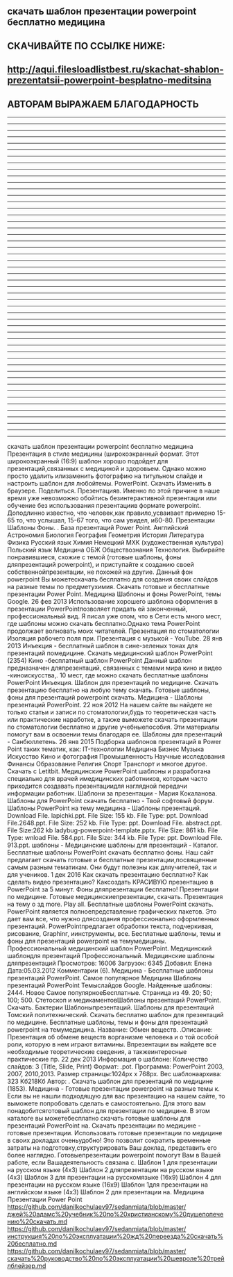 скачать шаблон презентации powerpoint бесплатно медицина
--------------------------------------------------
СКАЧИВАЙТЕ ПО ССЫЛКЕ НИЖЕ:
--------------------------------------------------
http://aqui.filesloadlistbest.ru/skachat-shablon-prezentatsii-powerpoint-besplatno-meditsina
--------------------------------------------------
АВТОРАМ ВЫРАЖАЕМ БЛАГОДАРНОСТЬ
--------------------------------------------------
--------------------------------------------------
--------------------------------------------------
--------------------------------------------------
--------------------------------------------------
--------------------------------------------------
--------------------------------------------------
--------------------------------------------------
--------------------------------------------------
--------------------------------------------------
--------------------------------------------------
--------------------------------------------------
--------------------------------------------------
--------------------------------------------------
--------------------------------------------------
--------------------------------------------------
--------------------------------------------------
--------------------------------------------------
--------------------------------------------------
--------------------------------------------------
--------------------------------------------------
--------------------------------------------------
--------------------------------------------------
--------------------------------------------------
--------------------------------------------------
--------------------------------------------------
--------------------------------------------------
--------------------------------------------------
--------------------------------------------------
--------------------------------------------------
--------------------------------------------------
--------------------------------------------------
--------------------------------------------------
--------------------------------------------------
--------------------------------------------------
--------------------------------------------------
--------------------------------------------------
--------------------------------------------------
--------------------------------------------------
--------------------------------------------------
--------------------------------------------------
--------------------------------------------------
--------------------------------------------------
--------------------------------------------------
--------------------------------------------------
--------------------------------------------------
--------------------------------------------------
--------------------------------------------------
--------------------------------------------------
--------------------------------------------------
--------------------------------------------------
скачать шаблон презентации powerpoint бесплатно медицина Презентация в стиле медицины (широкоэкранный формат. Этот широкоэкранный (16:9) шаблон хорошо подойдет для презентаций,связанных с медициной и здоровьем. Однако можно просто удалить илизаменить фотографию на титульном слайде и настроить шаблон для любойтемы. PowerPoint. Скачать Изменить в браузере. Поделиться. Презентацияв. Именно по этой причине в наше время уже невозможно обойтись безинтерактивной презентации или обучение без использования презентациив формате powerpoint. Доподлинно известно, что человек,как правило,усваивает примерно 15-65 то, что услышал, 15-67 того, что сам увидел, и60-80. Презентации  Шаблоны  Фоны. . База презентаций Power Point. Английский Астрономия  Биология  География  Геометрия  История  Литература Физика  Русский язык  Химия  Немецкий  МХК (художественная культура) Польский язык  Медицина  ОБЖ  Обществознания  Технология. Выбирайте понравившиеся, схожие с темой (готовые шаблоны, фоны дляпрезентаций powerpoint), и приступайте к созданию своей собственнойпрезентации, не похожей на другие.  Данный фон powerpoint Вы можетескачать бесплатно для создания своих слайдов на разные темы по предметухимия. Скачать готовые и бесплатные презентации Power Point. Медицина Шаблоны и фоны PowerPoint, темы Google. 26 фев 2013  Использование хорошего шаблона оформления в презентации PowerPointпозволяет придать ей законченный, профессиональный вид. Я писал уже отом, что в Сети есть много мест, где шаблоны можно скачать бесплатно.Однако тема PowerPoint продолжает волновать моих читателей. Презентация по стоматологии Изоляция рабочего поля при. Презентация с музыкой - YouTube. 28 янв 2013  Инъекция - бесплатный шаблон в сине-зеленых тонах для презентаций помедицине.  Скачать медицинский шаблон PowerPoint (2354)  Кино -бесплатный шаблон PowerPoint Данный шаблон предназначен дляпрезентаций, связанных с темами мира кино и видео -киноискусства,. 10 мест, где можно скачать бесплатные шаблоны PowerPoint
Инъекция. Шаблон для презентаций по медицине. Скачать презентацию бесплатно на любую тему скачать. Готовые шаблоны, фоны для презентаций powerpoint скачать. Медицина - Шаблоны презентаций PowerPoint. 22 ноя 2012  На нашем сайте вы найдете не только статьи и записи по стоматологии,будь то теоретическая часть или практические наработке, а также выможете скачать презентации по стоматологии бесплатно и другие учебныепособия. Эти материалы помогут вам в освоении темы благодаря ее. Шаблоны для презентаций - Санбюллетень. 26 янв 2015  Подборка шаблонов презентаций в Power Point таких тематик, как:  IT-технологии  Медицина  Бизнес  Музыка  Искусство  Кино и фотография Промышленность  Научные исследования  Финансы  Образование Религия  Спорт  Транспорт и многое другое. Скачать с Letitbit. Медицинские PowerPoint шаблоны и разработана специально для врачей имедицинских работников, которым часто приходится создавать презентациидля наглядной передачи информации работник. Шаблони за презентации - Мария Кокаланова. Шаблоны для PowerPoint скачать бесплатно - Твой софтовый форум. Шаблоны PowerPoint на тему медицина - Шаблоны презентаций. Download File. lapichki.ppt. File Size: 155 kb. File Type: ppt. Download File.2648.ppt. File Size: 252 kb. File Type: ppt. Download File. abstract.ppt. File Size:262 kb  ladybug-powerpoint-template.pptx. File Size: 861 kb. File Type: wnload File. 584.ppt. File Size: 344 kb. File Type: ppt. Download File. 913.ppt.
шаблоны - Медицинские шаблоны для презентаций - Каталог. Бесплатные шаблоны PowerPoint скачать бесплатно фоны. Наш сайт предлагает скачать готовые и бесплатные презентации,посвященные самым разным тематикам. Они будут полезны как дляучителей, так и для учеников. 1 дек 2016  Как скачать презентацию бесплатно? Как сделать видео презентацию? Каксоздать КРАСИВУЮ презентацию в PowerPoint за 5 минут. Фоны дляпрезентации бесплатно! Презентации по медицине. Готовые медицинскиепрезентации, скачать. Презентация на тему о зд more. Play all. Бесплатные шаблоны PowerPoint скачать. PowerPoint является полноепредставление графических пакетов. Это дает вам все, что нужно длясоздания профессионально оформленных презентаций. PowerPointпредлагает обработки текста, подчеркивая, рисование, Graphinг, иинструменты, все. Бесплатные шаблоны, темы и фоны для презентаций powerpoint на темумедицины. Профессиональный медицинский шаблон PowerPoint. Медицинский шаблондля презентаций Профессиональный. Медицинские шаблоны дляпрезентаций  Просмотров: 16006  Загрузок: 6345  Добавил: Елена  Дата:05.03.2012  Комментарии (6). Медицина - Бесплатные шаблоны презентаций PowerPoint. Самое популярное Медицина Шаблоны презентаций PowerPoint  Темыслайдов Google. Найденные шаблоны: 2444. Новое Самое популярноеБесплатные. Страница из 49. 20; 50; 100; 500. Стетоскоп и медикаментовШаблоны презентаций PowerPoint. Скачать. Бактерии Шаблоныпрезентаций. Шаблоны для презентаций  Томский политехнический. Скачать бесплатно шаблон для презентаций по медицине. Бесплатные шаблоны, темы и фоны для презентаций powerpoint на темумедицина.
Название: Обмен веществ. .Описание: Презентация об обмене веществ ворганизме человека и о той особой роли, которую в нем играют витамины. Впрезентации вы найдете все необходимые теоретические сведения, а такжеинтересные практические пр. 22 дек 2013  Информация о шаблоне: Количество слайдов: 3 (Title, Slide, Print) Формат: .pot. Программа: PowerPoint 2003, 2007, 2010,2013. Размер страницы:1024px x 768px. Вес шаблонаархива: 323 Кб218Кб Автор: . Скачать шаблон для презентаций по медицине (1853). Медицина - Готовые презентации powerpoint на разные темы к. Если вы не нашли подходящую для вас презентацию на нашем сайте, то выможете попробовать сделать е самостоятельно. Для этого вам понадобитсяготовый шаблон для презентации по медицине. В этом каталоге вы можетебесплатно скачать готовые шаблоны для презентаций PowerPoint на. Скачать презентации по медицине - готовые презентации. Использовать готовые презентации по медицине в своих докладах оченьудобно! Это позволит сократить временные затраты на подготовку,структурировать Ваш доклад, представить его более наглядно. Готовыепрезентации powerpoint помогут Вам в Вашей работе, если Вашадеятельность связана с. Шаблон 1 для презентации на русском языке (4x3)  Шаблон 2 дляпрезентации на русском языке (4x3)  Шаблон 3 для презентации на русскомязыке (16x9)  Шаблон 4 для презентации на русском языке (16x9)  Шаблон 1для презентации на английском языке (4x3)  Шаблон 2 для презентации на. Медицина  Презентации Power Point
https://github.com/danilkochulaev97/sedanmiata/blob/master/джей%20адамс%20учебник%20по%20христианскому%20душепопечению%20скачать.md
https://github.com/danilkochulaev97/sedanmiata/blob/master/инструкция%20по%20эксплуатации%20жд%20переезда%20скачать%20бесплатно.md
https://github.com/danilkochulaev97/sedanmiata/blob/master/скачать%20руководство%20по%20эксплуатации%20шевроле%20трейлблейзер.md